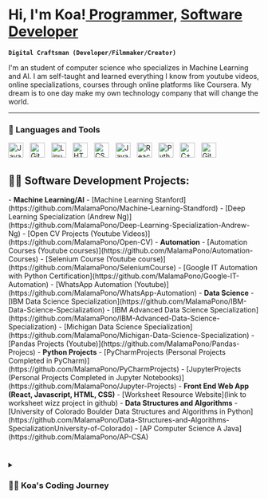 # Hi, I'm Koa!<a href="https://github.com/MalamaPono"> Programmer</a>, <a href="Linked in link">Software Developer</a>

**`Digital Craftsman (Developer/Filmmaker/Creator)`**

I'm an student of computer science who specializes in Machine Learning and AI. I am self-taught and learned everything I know from youtube videos, online specializations, courses through online platforms like Coursera. My dream is to one day make my own technology company that will change the world. 

---

### 🧰 Languages and Tools

<img align="left" alt="Java" width="30px" style="padding-right:10px;" src="https://cdn.jsdelivr.net/gh/devicons/devicon/icons/java/java-original.svg"/>
<img align="left" alt="Git" width="30px" style="padding-right:10px;" src="https://cdn.jsdelivr.net/gh/devicons/devicon/icons/git/git-original.svg" />
<img align="left" alt="Linux" width="30px" style="padding-right:10px;" src="https://cdn.jsdelivr.net/gh/devicons/devicon/icons/linux/linux-original.svg" />
<img align="left" alt="HTML" width="30px" style="padding-right:10px;" src="https://cdn.jsdelivr.net/gh/devicons/devicon/icons/html5/html5-plain.svg" />
<img align="left" alt="CSS" width="30px" style="padding-right:10px;" src="https://cdn.jsdelivr.net/gh/devicons/devicon/icons/css3/css3-plain.svg" />
<img align="left" alt="JavaScript" width="30px" style="padding-right:10px;" src="https://cdn.jsdelivr.net/gh/devicons/devicon/icons/javascript/javascript-plain.svg" />
<img align="left" alt="React" width="30px" style="padding-right:10px;" src="https://cdn.jsdelivr.net/gh/devicons/devicon/icons/react/react-original.svg" />
<img align="left" alt="Python" width="30px" style="padding-right:10px;" src="https://cdn.jsdelivr.net/gh/devicons/devicon/icons/python/python-plain.svg" />
<img align="left" alt="C++" width="30px" style="padding-right:10px;" src="https://cdn.jsdelivr.net/gh/devicons/devicon/icons/cplusplus/cplusplus-line.svg" />
<img align="left" alt="GitHub" width="30px" style="padding-right:10px;" src="https://cdn.jsdelivr.net/gh/devicons/devicon/icons/github/github-original.svg" />

<br>
<br>

<h2>👨‍💻 Software Development Projects:</h2>
- <b>Machine Learning/AI</b>
  - [Machine Learning Stanford](https://github.com/MalamaPono/Machine-Learning-Standford)
  - [Deep Learning Specialization (Andrew Ng)](https://github.com/MalamaPono/Deep-Learning-Specialization-Andrew-Ng)
  - [Open CV Projects (Youtube Videos)](https://github.com/MalamaPono/Open-CV)
- <b>Automation</b>
  - [Automation Courses (Youtube courses)](https://github.com/MalamaPono/Automation-Courses)
  - [Selenium Course (Youtube course)](https://github.com/MalamaPono/SeleniumCourse)
  - [Google IT Automation with Python Certification](https://github.com/MalamaPono/Google-IT-Automation)
  - [WhatsApp Automation (Youtube)](https://github.com/MalamaPono/WhatsApp-Automation)
- <b>Data Science</b>
  - [IBM Data Science Specialization](https://github.com/MalamaPono/IBM-Data-Science-Specialization)
  - [IBM Advanced Data Science Specialization](https://github.com/MalamaPono/IBM-Advanced-Data-Science-Specialization)
  - [Michigan Data Science Specialization](https://github.com/MalamaPono/Michigan-Data-Science-Specialization)
  - [Pandas Projects (Youtube)](https://github.com/MalamaPono/Pandas-Projecs)
- <b>Python Projects</b>
  - [PyCharmProjects (Personal Projects Completed in PyCharm)](https://github.com/MalamaPono/PyCharmProjects)
  - [JupyterProjects (Personal Projects Completed in Jupyter Notebooks)](https://github.com/MalamaPono/Jupyter-Projects)
- <b>Front End Web App (React, Javascript, HTML, CSS)</b>
  - [Worksheet Resource Website](link to worksheet wizz project in github)
- <b>Data Structures and Algorithms</b>
  - [University of Colorado Boulder Data Structures and Algorithms in Python](https://github.com/MalamaPono/Data-Structures-and-Algorithms-SpecializationUniversity-of-Colorado)
  - [AP Computer Science A Java](https://github.com/MalamaPono/AP-CSA)

#

<details>
 <summary><h3>👨‍💻 Koa's Coding Journey</h3></summary>
   I started my coding journey as a naive computer science student with a passion to learn everything I could about this programming world. I took the AP Computer Science A course which wasn't even a class offered at my shcool during my sophmore year. I struggled to learn this class on my own as I was introduced to the various online learning sources like Youtube and Coursera. I eventually became more and more confident at self-studying and scored a 5 on the AP exam. Ever since then, my journey in the computer science world has taken off. I began learning everything about Data Science and Machine Learning in Python. I have taken countless Specializations on Coursera and have completed numerous personal projects to showcase my skills. My dream is to use my technical experience to eventually found a technology company that will change the world forever.

[website]: link
[linkedin]: link
[twitter]: https://twitter.com/joshmadakor
[youtube]: https://www.youtube.com/c/joshmadakor
[instagram]: https://www.instagram.com/joshmadakor/

add other social media here
